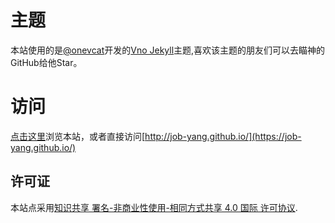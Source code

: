 # 主题

本站使用的是[@onevcat](https://github.com/onevcat)开发的[Vno Jekyll](https://github.com/onevcat/vno-jekyll)主题,喜欢该主题的朋友们可以去瞄神的GitHub给他Star。


# 访问

[点击这里](https://job-yang.github.io/)浏览本站，或者直接访问[http://job-yang.github.io/](https://job-yang.github.io/)



## 许可证

本站点采用[知识共享 署名-非商业性使用-相同方式共享 4.0 国际 许可协议](http://creativecommons.org/licenses/by-nc-sa/4.0/).
